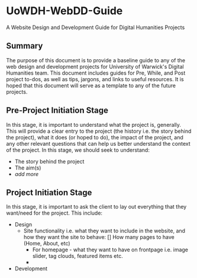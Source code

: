 # UoWDH-WebDD-Guide
A Website Design and Development Guide for Digital Humanities Projects

## Summary
The purpose of this document is to provide a baseline guide to any of the web design and development projects for University of Warwick's Digital Humanities team. This document includes guides for Pre, While, and Post project to-dos, as well as tips, jargons, and links to useful resources. It is hoped that this document will serve as a template to any of the future projects.

## Pre-Project Initiation Stage
In this stage, it is important to understand what the project is, generally. This will provide a clear entry to the project (the history i.e. the story behind the project), what it does (or hoped to do), the impact of the project, and any other relevant questions that can help us better understand the context of the project. In this stage, we should seek to understand:
* The story behind the project
* The aim(s)
* _add more_

## Project Initiation Stage
In this stage, it is important to ask the client to lay out everything that they want/need for the project. This include:
* Design
	* Site functionality i.e. what they want to include in the website, and how they want the site to behave:
		[] How many pages to have (Home, About, etc)
		* For homepage - what they want to have on frontpage i.e. image slider, tag clouds, featured items etc.
		* 
* Development